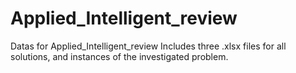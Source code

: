 # Applied_Intelligent_review
Datas for Applied_Intelligent_review
Includes three .xlsx files for all solutions, and instances of the investigated problem.
